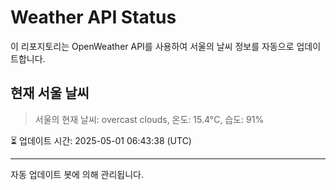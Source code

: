 
# Weather API Status

이 리포지토리는 OpenWeather API를 사용하여 서울의 날씨 정보를 자동으로 업데이트합니다.

## 현재 서울 날씨
> 서울의 현재 날씨: overcast clouds, 온도: 15.4°C, 습도: 91%

⏳ 업데이트 시간: 2025-05-01 06:43:38 (UTC)

---
자동 업데이트 봇에 의해 관리됩니다.
